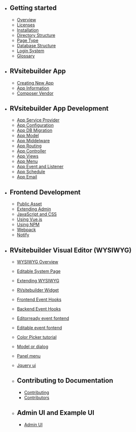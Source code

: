 - ## Getting started

  - [Overview](overview.md)
  - [Licenses](licenses.md)
  - [Installation](installation.md)
  - [Directory Structure](directory-structure.md)
  - [Page Type](page-type.md)
  - [Database Structure](database-structure.md)
  - [Login System](login-system.md)
  - [Glossary](glossary.md)

- ## RVsitebuilder App

  - [Creating New App](creating-new-app.md)
  - [App Information](app-json-and-dependency.md)
  - [Composer Vendor](composer-vendor.md)
    <!-- - Additional Helpers and Commands -->
- ## RVsitebuilder App Development

  - [App Service Provider](app-service-provider.md)
  - [App Configuration](app-configuration.md)
  - [App DB Migration](app-database-migration.md)
  - [App Model](app-model.md)
  - [App Middelware](app-middleware.md)
  - [App Routing](app-routing.md)
  - [App Controller](app-controller.md)
  - [App Views](app-views.md)
  - [App Menu](app-menu.md)
  - [App Event and Listener](app-event-listener.md)
  - [App Schedule](app-schedule.md)
    <!-- - App Console -->
  - [App Email](app-email.md)
    <!-- - Authorization (roles and policy) -->
- ## Frontend Development

  - [Public Asset](public-asset.md)
  - [Extending Admin](extending-admin.md)
  - [JavaScript and CSS](javascript-css-framework.md)
  - [Using Vue.js](using-vue.md)
  - [Using NPM](using-npm.md)
  - [Webpack](webpack.md)
  - [Notify](notify.md)

- ## RVsitebuilder Visual Editor (WYSIWYG)
  
  - [WYSIWYG Overview](wysiwyg-overview.md)
  - [Editable System Page](creating-editable-system-page.md)
  - [Extending WYSIWYG](extending-WYSIWYG.md)
  - [RVsitebuilder Widget](rvsitebuilder-widget.md)
  - [Frontend Event Hooks](eventSave.md)
  - [Backend Event Hooks](backendeventhooks.md)

  - [Editorready event fontend](eventEditorReady.md)
  - [Editable event fontend](eventEditable.md)
  - [Color Picker tutorial](colorpicker.md)
  - [Model or dialog](eventEditorReady.md)
  - [Panel menu](eventEditorReady.md)
  - [Jquery ui](eventEditorReady.md)
    <!-- - Extending Menu Components (search box, shop, login/logout)
  - Extending Section Content
  - Extending Insert Toolbar
  - Extending Form WYSIWYG
  - Extending Email WYSIWYG -->

- ## Internationalization

      - [language files](app-language-files.md)
  <!-- - ## Testing -->
  <!-- - ## Tutorials -->
- ## Contributing to Documentation

  - [Contributing](contributing.md)
  - [Contributors](contributors.md)

- ## Admin UI and Example UI

  - [Admin UI](admin-ui.md)
